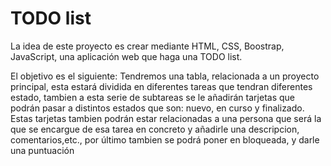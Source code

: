 # TODO list
La idea de este proyecto es crear mediante HTML, CSS, Boostrap, JavaScript, una aplicación web que haga una TODO list.

El objetivo es el siguiente:
Tendremos una tabla, relacionada a un proyecto principal, esta estará dividida en diferentes tareas que tendran diferentes estado, tambien a esta serie de subtareas se le añadirán tarjetas que podrán pasar a distintos estados que son: nuevo, en curso y finalizado. Estas tarjetas tambien podrán estar relacionadas a una persona que será la que se encargue de esa tarea en concreto y añadirle una descripcion, comentarios,etc., por último tambien se podrá poner en bloqueada, y darle una puntuación